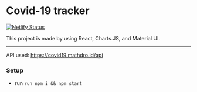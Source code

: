 # Covid-19 tracker

[![Netlify Status](https://api.netlify.com/api/v1/badges/b4fd0f00-75bf-4ffa-8109-ca6c0012ba2b/deploy-status)](https://app.netlify.com/sites/harsh-covid-tracker/deploys)

This project is made by using React, Charts.JS, and Material UI.

---
API used: https://covid19.mathdro.id/api

### Setup
- run ```run npm i && npm start```

